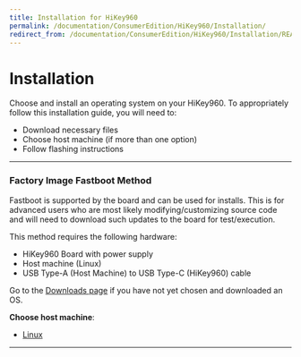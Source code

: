 ```yaml
---
title: Installation for HiKey960
permalink: /documentation/ConsumerEdition/HiKey960/Installation/
redirect_from: /documentation/ConsumerEdition/HiKey960/Installation/README.md/
---
```

# Installation

Choose and install an operating system on your HiKey960. To appropriately follow this installation guide, you will need to:

- Download necessary files
- Choose host machine (if more than one option)
- Follow flashing instructions

***

### Factory Image Fastboot Method

Fastboot is supported by the board and can be used for installs. This is for advanced users who are most likely modifying/customizing source code and will need to download such updates to the board for test/execution.

This method requires the following hardware:

- HiKey960 Board with power supply
- Host machine (Linux)
- USB Type-A (Host Machine) to USB Type-C (HiKey960) cable

Go to the [Downloads page](../Downloads/README.md) if you have not yet chosen and downloaded an OS.

**Choose host machine**:

- [Linux](LinuxFastboot.md)

***
